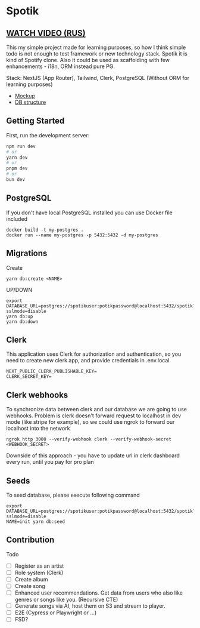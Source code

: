 # Spotik 

## [WATCH VIDEO (RUS)](https://youtu.be/FhNaSy4WpqY)

This my simple project made for learning purposes, so how I think simple todo is not enough to test framework or new technology stack. Spotik it is kind of Spotify clone.
Also it could be used as scaffolding with few enhancements - i18n, ORM instead pure PG.

Stack: NextJS (App Router), Tailwind, Clerk, PostgreSQL (Without ORM for learning purposes)

- [Mockup](https://drive.google.com/file/d/1RV9lucqem-FvaCmgCpxtxNLJP7JhBqe8/view?usp=sharing)
- [DB structure](https://dbdiagram.io/d/Spotik-65d617ac783e8c6ca517eb97)

## Getting Started

First, run the development server:

```bash
npm run dev
# or
yarn dev
# or
pnpm dev
# or
bun dev
```

## PostgreSQL 

If you don't have local PostgreSQL installed you can use Docker file included 

```
docker build -t my-postgres .
docker run --name my-postgres -p 5432:5432 -d my-postgres
```


## Migrations

Create 

```
yarn db:create <NAME>
```

UP/DOWN

```
export DATABASE_URL=postgres://spotikuser:potikpassword@localhost:5432/spotik?sslmode=disable
yarn db:up
yarn db:down
```

## Clerk 

This application uses Clerk for authorization and authentication, so you need to create new clerk app, 
and provide credentials in .env.local

```
NEXT_PUBLIC_CLERK_PUBLISHABLE_KEY=
CLERK_SECRET_KEY=
```

## Clerk webhooks 

To synchronize data between clerk and our database we are going to use webhooks. Problem is clerk doesn't forward request to 
localhost in dev mode (like stripe for example), so we could use ngrok to forward our localhost into the network

```
ngrok http 3000 --verify-webhook clerk --verify-webhook-secret <WEBHOOK_SECRET>
```

Downside of this approach - you have to update url in clerk dashboard every run, until you pay for pro plan 

## Seeds 

To seed database, please execute following command 

```
export DATABASE_URL=postgres://spotikuser:potikpassword@localhost:5432/spotik?sslmode=disable
NAME=init yarn db:seed
```

## Contribution

Todo 

- [ ] Register as an artist
- [ ] Role system (Clerk)
- [ ] Create album 
- [ ] Create song
- [ ] Enhanced user recommendations. Get data from users who also like genres or songs like you. (Recursive CTE)
- [ ] Generate songs via AI, host them on S3 and stream to player. 
- [ ] E2E (Cypress or Playwright or ...)
- [ ] FSD? 
